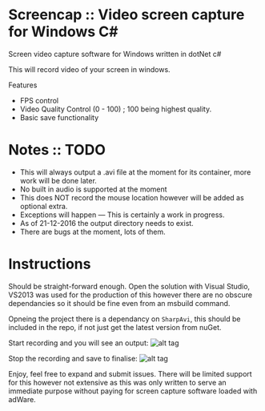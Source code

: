# Screencap :: Video screen capture for Windows C#
Screen video capture software for Windows written in dotNet c#

This will record video of your screen in windows. 

Features
- FPS control
- Video Quality Control (0 - 100) ; 100 being highest quality. 
- Basic save functionality 

# Notes :: TODO
- This will always output a .avi file at the moment for its container, more work will be done later.
- No built in audio is supported at the moment 
- This does NOT record the mouse location however will be added as optional extra.
- Exceptions will happen — This is certainly a work in progress.
- As of 21-12-2016 the output directory needs to exist. 
- There are bugs at the moment, lots of them.

# Instructions
Should be straight-forward enough. Open the solution with Visual Studio, VS2013 was used for the production of this however there are no obscure dependancies so it should be fine even from an msbuild command.

Opneing the project there is a dependancy on `SharpAvi`, this should be included in the repo, if not just get the latest version from nuGet. 

Start recording and you will see an output: 
![alt tag](http://i.imgur.com/HWGX2T5.png)

Stop the recording and save to finalise: 
![alt tag](http://i.imgur.com/HWGX2T5.png)

Enjoy, feel free to expand and submit issues. There will be limited support for this however not extensive as this was only written to serve an immediate purpose without paying for screen capture software loaded with adWare. 

